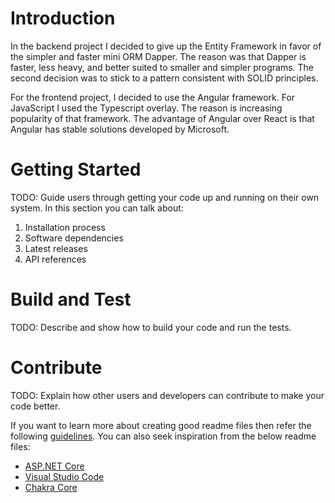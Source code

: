 # Introduction 
In the backend project I decided to give up the Entity Framework in favor of the simpler and faster mini ORM Dapper. The reason was that Dapper is faster, less heavy, and better suited to smaller and simpler programs. The second decision was to stick to a pattern consistent with SOLID principles. 

For the frontend project, I decided to use the Angular framework. For JavaScript I used the Typescript overlay. The reason is increasing popularity of that framework. The advantage of Angular over React is that Angular has stable solutions developed by Microsoft.

# Getting Started
TODO: Guide users through getting your code up and running on their own system. In this section you can talk about:
1.	Installation process
2.	Software dependencies
3.	Latest releases
4.	API references

# Build and Test
TODO: Describe and show how to build your code and run the tests. 

# Contribute
TODO: Explain how other users and developers can contribute to make your code better. 

If you want to learn more about creating good readme files then refer the following [guidelines](https://docs.microsoft.com/en-us/azure/devops/repos/git/create-a-readme?view=azure-devops). You can also seek inspiration from the below readme files:
- [ASP.NET Core](https://github.com/aspnet/Home)
- [Visual Studio Code](https://github.com/Microsoft/vscode)
- [Chakra Core](https://github.com/Microsoft/ChakraCore)